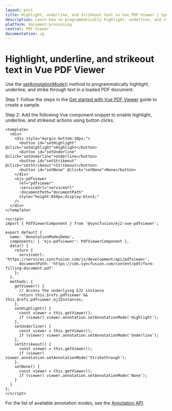```yaml
---
layout: post
title: Highlight, underline, and strikeout text in Vue PDF Viewer | Syncfusion
description: Learn how to programmatically highlight, underline, and strikeout text in the Syncfusion Vue PDF Viewer using setAnnotationMode.
platform: document-processing
control: PDF Viewer
documentation: ug
---
```


# Highlight, underline, and strikeout text in Vue PDF Viewer

Use the [setAnnotationMode()](https://ej2.syncfusion.com/documentation/api/pdfviewer/annotation/#setannotationmode) method to programmatically highlight, underline, and strike through text in a loaded PDF document.

Step 1: Follow the steps in the [Get started with Vue PDF Viewer](https://help.syncfusion.com/document-processing/pdf/pdf-viewer/vue/getting-started/) guide to create a sample.

Step 2: Add the following Vue component snippet to enable highlight, underline, and strikeout actions using button clicks.

```vue
<template>
  <div>
    <div style="margin-bottom:10px;">
      <button id="setHighlight" @click="setHighlight">Highlight</button>
      <button id="setUnderline" @click="setUnderline">Underline</button>
      <button id="setStrikeout" @click="setStrikeout">Strikeout</button>
      <button id="setNone" @click="setNone">None</button>
    </div>
    <ejs-pdfviewer
      ref="pdfviewer"
      :serviceUrl="serviceUrl"
      :documentPath="documentPath"
      style="height:650px;display:block;"
    />
  </div>
</template>

<script>
import { PdfViewerComponent } from '@syncfusion/ej2-vue-pdfviewer';

export default {
  name: 'AnnotationModesDemo',
  components: { 'ejs-pdfviewer': PdfViewerComponent },
  data() {
    return {
      serviceUrl: 'https://services.syncfusion.com/js/development/api/pdfviewer',
      documentPath: 'https://cdn.syncfusion.com/content/pdf/form-filling-document.pdf'
    };
  },
  methods: {
    getViewer() {
      // Access the underlying EJ2 instance
      return this.$refs.pdfviewer && this.$refs.pdfviewer.ej2Instances;
    },
    setHighlight() {
      const viewer = this.getViewer();
      if (viewer) viewer.annotation.setAnnotationMode('Highlight');
    },
    setUnderline() {
      const viewer = this.getViewer();
      if (viewer) viewer.annotation.setAnnotationMode('Underline');
    },
    setStrikeout() {
      const viewer = this.getViewer();
      if (viewer) viewer.annotation.setAnnotationMode('Strikethrough');
    },
    setNone() {
      const viewer = this.getViewer();
      if (viewer) viewer.annotation.setAnnotationMode('None');
    }
  }
};
</script>
```

For the list of available annotation modes, see the [Annotation API](https://ej2.syncfusion.com/documentation/api/pdfviewer/annotation/).
